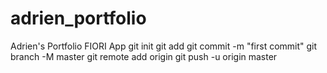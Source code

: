 # adrien_portfolio
Adrien's Portfolio FIORI App
git init 
git add
git commit -m "first commit" 
git branch -M master 
git remote add origin 
git push -u origin master 

